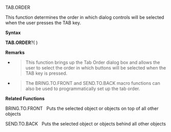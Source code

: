 TAB.ORDER

This function determines the order in which dialog controls will be
selected when the user presses the TAB key.

**Syntax**

**TAB.ORDER**?( )

**Remarks**

  - > This function brings up the Tab Order dialog box and allows the
    > user to select the order in which buttons will be selected when
    > the TAB key is pressed.

  - > The BRING.TO.FRONT and SEND.TO.BACK macro functions can also be
    > used to programmatically set up the tab order.

**Related Functions**

BRING.TO.FRONT   Puts the selected object or objects on top of all other
objects

SEND.TO.BACK   Puts the selected object or objects behind all other
objects


